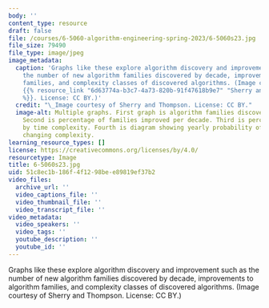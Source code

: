 ```yaml
---
body: ''
content_type: resource
draft: false
file: /courses/6-5060-algorithm-engineering-spring-2023/6-5060s23.jpg
file_size: 79490
file_type: image/jpeg
image_metadata:
  caption: 'Graphs like these explore algorithm discovery and improvement such as
    the number of new algorithm families discovered by decade, improvements to algorithm
    families, and complexity classes of discovered algorithms. (Image courtesy of
    {{% resource_link "6d63774a-b3c7-4a73-820b-91f47618b9e7" "Sherry and Thompson"
    %}}. License: CC BY.)'
  credit: "\_Image courtesy of Sherry and Thompson. License: CC BY."
  image-alt: Multiple graphs. First graph is algorithm families discovered by decade.
    Second is percentage of families improved per decade. Third is percentage of algorithms
    by time complexity. Fourth is diagram showing yearly probability of algorithm
    changing complexity.
learning_resource_types: []
license: https://creativecommons.org/licenses/by/4.0/
resourcetype: Image
title: 6-5060s23.jpg
uid: 51c8ec1b-186f-4f12-98be-e89819ef37b2
video_files:
  archive_url: ''
  video_captions_file: ''
  video_thumbnail_file: ''
  video_transcript_file: ''
video_metadata:
  video_speakers: ''
  video_tags: ''
  youtube_description: ''
  youtube_id: ''
---
```

Graphs like these explore algorithm discovery and improvement such as the number of new algorithm families discovered by decade, improvements to algorithm families, and complexity classes of discovered algorithms. (Image courtesy of Sherry and Thompson. License: CC BY.)